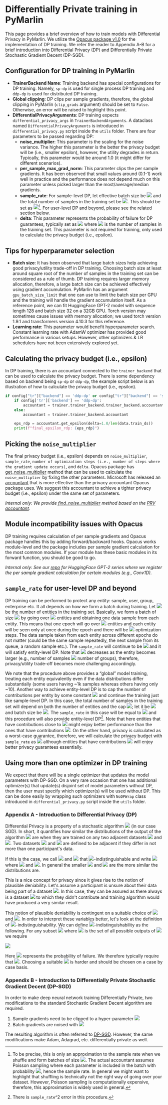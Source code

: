 # Differentially Private training in PyMarlin

This page provides a brief overview of how to train models with Differential Privacy in PyMarlin.
We utilize the [Opacus package v1.0](https://opacus.ai/) for the implementation of DP training.
We refer the reader to Appendix A-B for a brief introduction into Differential Privacy (DP) and Differentially Private Stochastic Gradient Decent (DP-SGD).

## Configuration for DP training in PyMarlin
- **TrainerBackend Name**: Training backend has special configurations for DP training.
Namely, `sp-dp` is used for single process DP training and `ddp-dp` is used for distributed DP training.
- **Global clipping**: DP clips per sample gradients, therefore, the global clipping in PyMarlin (`clip_grads` argument) should be set to `False`.
Otherwise, an error will be raised to highlight this point.
- **DifferentialPrivacyArguments**: DP training expects `differential_privacy_args` in `TrainerBackendArguments`.
A dataclass named `DifferentialPrivacyArguments` is introduced in `differential_privacy.py` script inside the `utils` folder.
There are four parameters to be passed regarding DP:
    - **noise_multiplier**: This parameter is the scaling for the noise variance.
    The higher this parameter is the better the privacy budget will be (i.e., smaller epsilon), however, the utility degrades in return.
    Typically, this parameter would be around 1.0 (it might differ for different scenarios).
    - **per_sample_max_grad_norm**: This parameter clips the per sample gradients.
    It has been observed that small values around (0.1-1) work well in practice and the performance does not depend much on this parameter unless picked larger than the most/average/median gradients.
    - **sample_rate**: For sample-level DP, let effective batch size be <img src="https://render.githubusercontent.com/render/math?math=B"> and the total number of samples in the training set be <img src="https://render.githubusercontent.com/render/math?math=N">.
    This should be set as <img src="https://render.githubusercontent.com/render/math?math=B/N">[^1].
    For user-level DP and beyond, please see the related section below.
    - **delta**:
    This parameter represents the probability of failure for DP guarantees, typically set as <img src="https://render.githubusercontent.com/render/math?math=\ll N^{-1}"> where <img src="https://render.githubusercontent.com/render/math?math=N"> is the number of samples in the training set.
    This parameter is not required for training, only used to calculate the privacy budget (i.e., epsilon).

## Tips for hyperparameter selection 

- **Batch size**: It has been observed that large batch sizes help achieving good privacy/utility trade-off in DP training.
Choosing batch size at least around square root of the number of samples in the training set can be considered as a rule of thumb.
DP training requires larger memory allocation, therefore, a large batch size can be achieved effectively using gradient accumulation.
PyMarlin has an argument `gpu_batch_size_limit` that one can use to limit the batch size per GPU and the training will handle the gradient accumulation itself.
As a reference point, we can fit HuggingFace GPT-2 model with sequence length 128 and batch size 32 on a 32GB GPU.
Torch version may sometimes cause issues with memory allocation; we used torch version 1.9.1 and transformers version 4.10.3 for this reference. 
- **Learning rate**: This parameter would benefit hyperparameter search.
Constant learning rate with AdamW optimizer has provided good performance in various setups.
However, other optimizers & LR schedulers have not been extensively explored yet. 

## Calculating the privacy budget (i.e., epsilon) 

In DP training, there is an accountant connected to the `trainer_backend` that can be used to calculate the privacy budget.
There is some dependency based on backend being `sp-dp` or `ddp-dp`, the example script below is an illustration of how to calculate the privacy budget (i.e., epsilon).
``` python
if config["tr"]["backend"] == 'ddp-dp' or config["tr"]["backend"] == 'sp-dp':
    if config['tr']['backend'] == 'ddp-dp':
        accountant = trainer.trainer_backend.trainer_backend.accountant
    else:
        accountant = trainer.trainer_backend.accountant

    eps_rdp = accountant.get_epsilon(delta=1.0/len(data.train_ds))
    print(f"final_epsilon_rdp: {eps_rdp}")
```

## Picking the `noise_multiplier` 

The final privacy budget (i.e., epsilon) depends on `noise_multiplier`, `sample_rate`, `number of optimization steps (i.e., number of steps where the gradient update occurs)`, and `delta`. 
Opacus package has [get_noise_multiplier](https://github.com/pytorch/opacus/blob/ce7b6464688227818595fce7851b96cfec55de00/opacus/accountants/utils.py#L29) method that can be used to calculate the `noise_multiplier` by fixing the other parameters. 
Microsoft has released an [accountant](https://github.com/microsoft/prv_accountant) that is more effective than the privacy accountant Opacus package uses. 
We suggest this accountant to achieve a tighter privacy budget (i.e., epsilon) under the same set of parameters.

*Internal only: We provide [find_noise_multiplier](https://dev.azure.com/ii-m365/PPML/_git/opacus-utils?path=/src/opacus_utils/dp_utils.py) method based on the [PRV accountant](https://github.com/microsoft/prv_accountant).*

## Module incompatibility issues with Opacus 

DP training requires calculation of per sample gradients and Opacus package handles this by adding forward/backward hooks.
Opacus works module-level and the package includes per sample gradient calculation for the most common modules.
If your module has these basic modules in its forward function, you should be good to go.

*Internal only: See our [repo](https://dev.azure.com/ii-m365/PPML/_git/opacus-utils) for HuggingFace GPT-2 series where we register the per sample gradient calculation for certain modules (e.g., Conv1D).*

## `sample_rate` for user-level DP and beyond 

DP training can be performed to protect any entity: sample, user, group, enterprise etc.
It all depends on how we form a batch during training.
Let <img src="https://render.githubusercontent.com/render/math?math=N"> be the number of entities in the training set.
Basically, we form a batch of size <img src="https://render.githubusercontent.com/render/math?math=B"> by going over <img src="https://render.githubusercontent.com/render/math?math=B"> entities and obtaining one data sample from each entity.
This means that one epoch will go over <img src="https://render.githubusercontent.com/render/math?math=N"> entities and each entity will be seen only at once during the epoch and there will be <img src="https://render.githubusercontent.com/render/math?math=N/B"> optimization steps.
The data sample taken from each entity across different epochs do not matter (could be the same sample repeatedly, the next sample from its queue, a random sample etc.).
The `sample_rate` will continue to be <img src="https://render.githubusercontent.com/render/math?math=B/N"> and it will satisfy entity-level DP.
Note that <img src="https://render.githubusercontent.com/render/math?math=N"> decreases as the entity becomes larger (e.g., number of samples <img src="https://render.githubusercontent.com/render/math?math=\gg"> number of groups), therefore, privacy/utility trade-off becomes more challenging accordingly.

We note that the procedure above provides a “global” model training, treating each entity equivalently even if the data distributions differ substantially (some users having ~1k samples whereas others having only ~10).
Another way to achieve entity-level DP is to cap the number of contributions per entity by some constant <img src="https://render.githubusercontent.com/render/math?math=K"> and continue the training just like sample-level DP.
In this case, the total number of samples in the training set will depend on both the number of entities and the cap <img src="https://render.githubusercontent.com/render/math?math=K">; let it be <img src="https://render.githubusercontent.com/render/math?math=N"> and batch size be <img src="https://render.githubusercontent.com/render/math?math=B">.
The `sample_rate` in this case will be equal to <img src="https://render.githubusercontent.com/render/math?math=K*B/N"> and this procedure will also provide entity-level DP[^2].
Note that here entities that have contributions close to <img src="https://render.githubusercontent.com/render/math?math=K"> might enjoy better performance than the ones that have contributions <img src="https://render.githubusercontent.com/render/math?math=\ll K">.
On the other hand, privacy is calculated as a worst-case guarantee, therefore, we will calculate the privacy budget with `sample_rate` as <img src="https://render.githubusercontent.com/render/math?math=K*B/N"> although entities that have contributions <img src="https://render.githubusercontent.com/render/math?math=\ll K"> will enjoy better privacy guarantees essentially. 

## Using more than one optimizer in DP training 

We expect that there will be a single optimizer that updates the model parameters with DP-SGD.
On a very rare occasion that one has additional optimizer(s) that update(s) disjoint set of model parameters without DP, then the user must specify which optimizer(s) will be used without DP.
This can be done easily by wrapping such optimizers with `NoDPWrap` class introduced in `differential_privacy.py` script inside the `utils` folder.

### Appendix A - Introduction to Differential Privacy (DP)

Differential Privacy is a property of a stochastic algorithm <img src="https://render.githubusercontent.com/render/math?math=\mathcal{A}"> (in our case SGD).
In short, it quantifies how similar the distributions of the output of the algorithm <img src="https://render.githubusercontent.com/render/math?math=\mathcal{A}"> are when they are trained on any two adjacent datasets <img src="https://render.githubusercontent.com/render/math?math=D"> and <img src="https://render.githubusercontent.com/render/math?math=\bar{D}">.
Two datasets <img src="https://render.githubusercontent.com/render/math?math=D"> and <img src="https://render.githubusercontent.com/render/math?math=\bar{D}"> are defined to be adjacent if they differ in not more than one participant's data.

If this is the case, we call <img src="https://render.githubusercontent.com/render/math?math=\mathcal{A}(D)"> and <img src="https://render.githubusercontent.com/render/math?math=\mathcal{A}(\bar{D})"> that <img src="https://render.githubusercontent.com/render/math?math=(\varepsilon, \delta)">-indistinguishable and write <img src="https://render.githubusercontent.com/render/math?math=\mathcal{A}(D) \approx_{\varepsilon, \delta} \mathcal{A}(\bar{D})"> where <img src="https://render.githubusercontent.com/render/math?math=\varepsilon > 0"> and <img src="https://render.githubusercontent.com/render/math?math=\delta \in [0,1]">.
In general the smaller <img src="https://render.githubusercontent.com/render/math?math=\varepsilon"> and <img src="https://render.githubusercontent.com/render/math?math=\delta"> are the more similar the distributions are.

This is a nice concept for privacy since it gives rise to the notion of plausible deniability.
Let's assume a participant is unsure about their data being part of a dataset <img src="https://render.githubusercontent.com/render/math?math=D">.
In this case, they can be assured as there always is a dataset <img src="https://render.githubusercontent.com/render/math?math=\bar{D}"> to which they didn't contribute and training algorithm would have produced a very similar result.

This notion of plausible deniability is contingent on a suitable choice of <img src="https://render.githubusercontent.com/render/math?math=\varepsilon"> and <img src="https://render.githubusercontent.com/render/math?math=\delta">.
In order to interpret these variables better, let's look at the definition of <img src="https://render.githubusercontent.com/render/math?math=(\varepsilon, \delta)">-indistinguishability.
We can define <img src="https://render.githubusercontent.com/render/math?math=(\varepsilon, \delta)">-indistinguishability as the following.
For any subset <img src="https://render.githubusercontent.com/render/math?math=S \subseteq O"> where <img src="https://render.githubusercontent.com/render/math?math=O"> is the set of all possible outputs of <img src="https://render.githubusercontent.com/render/math?math=\mathcal{A}"> we require  
  
<img src="https://render.githubusercontent.com/render/math?math=\text{Pr}(\mathcal{A}(D) \in S) \leq \text{e}^{\varepsilon} \text{Pr}(\mathcal{A}(\bar{D}) \in S) %2b \delta">  
  
Here <img src="https://render.githubusercontent.com/render/math?math=\delta"> represents the probability of failure.
We therefore typically require that <img src="https://render.githubusercontent.com/render/math?math=\delta \ll |D|^{-1}">.
Choosing a suitable <img src="https://render.githubusercontent.com/render/math?math=\varepsilon"> is harder and should be chosen on a case by case basis.

### Appendix B - Introduction to Differentially Private Stochastic Gradient Decent (DP-SGD)

In order to make deep neural network training Differentially Private, two modifications to the standard Stochastic Gradient Decent algorithm are required.

1. Sample gradients need to be clipped to a hyper-parameter <img src="https://render.githubusercontent.com/render/math?math=C">
2. Batch gradients are noised with <img src="https://render.githubusercontent.com/render/math?math=C \sigma \mathcal{N}(0,1)">

The resulting algorithm is often referred to [DP-SGD](https://arxiv.org/pdf/1607.00133.pdf).
However, the same modifications make Adam, Adagrad, etc. differentially private as well.

[^1]: To be precise, this is only an approximation to the sample rate when we shuffle and form batches of size <img src="https://render.githubusercontent.com/render/math?math=B">. The actual accountant assumes Poisson sampling where each parameter is included in the batch with probability <img src="https://render.githubusercontent.com/render/math?math=p">, hence the sample rate. In general we might want to highlight that shuffling is technically not the right way of going over your dataset. However, Poisson sampling is computationally expensive, therefore, this approximation is widely used in general.
[^2]: There is `sample_rate`^2 error in this procedure.